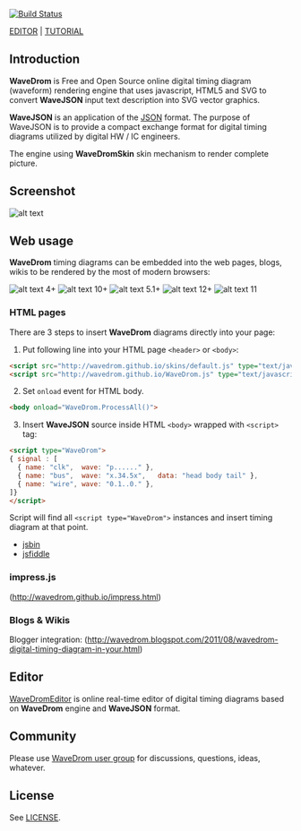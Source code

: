 [![Build Status](https://travis-ci.org/drom/wavedrom.svg?branch=master)](https://travis-ci.org/drom/wavedrom)

[EDITOR](http://wavedrom.github.io/editor.html) | [TUTORIAL](http://wavedrom.github.io/tutorial.html)

## Introduction

**WaveDrom** is Free and Open Source online digital timing diagram (waveform) rendering engine that uses javascript, HTML5 and SVG to convert **WaveJSON** input text description into SVG vector graphics.

**WaveJSON** is an application of the [JSON](http://json.org/) format. The purpose of WaveJSON is to provide a compact exchange format for digital timing diagrams utilized by digital HW / IC engineers.

The engine using **WaveDromSkin** skin mechanism to render complete picture.

## Screenshot

![alt text](http://wavedrom.github.io/images/screenshot.png "screenshot")

## Web usage

**WaveDrom** timing diagrams can be embedded into the web pages, blogs, wikis to be rendered by the most of modern browsers:

![alt text](http://wavedrom.github.io/images/firefox_22.gif "firefox") 4+
![alt text](http://wavedrom.github.io/images/chrome_22.gif "chrome") 10+
![alt text](http://wavedrom.github.io/images/safari_22.gif "safari") 5.1+
![alt text](http://wavedrom.github.io/images/opera_22.gif "opera") 12+
![alt text](http://wavedrom.github.io/images/ie_22.gif "ie") 11

### HTML pages

There are 3 steps to insert **WaveDrom** diagrams directly into your page:

1) Put following line into your HTML page ```<header>``` or ```<body>```:

```html
<script src="http://wavedrom.github.io/skins/default.js" type="text/javascript"></script>
<script src="http://wavedrom.github.io/WaveDrom.js" type="text/javascript"></script>
```

2) Set ``onload`` event for HTML body.

```html
<body onload="WaveDrom.ProcessAll()">
```

3) Insert **WaveJSON** source inside HTML ``<body>`` wrapped with ``<script>`` tag:

```html
<script type="WaveDrom">
{ signal : [
  { name: "clk",  wave: "p......" },
  { name: "bus",  wave: "x.34.5x",   data: "head body tail" },
  { name: "wire", wave: "0.1..0." },
]}
</script>
```

Script will find all ``<script type="WaveDrom">`` instances and insert timing diagram at that point.


 * [jsbin](http://jsbin.com/uderuw/15)
 * [jsfiddle](http://jsfiddle.net/H7nBn/22)


### impress.js

(http://wavedrom.github.io/impress.html)


### Blogs & Wikis

Blogger integration: (http://wavedrom.blogspot.com/2011/08/wavedrom-digital-timing-diagram-in-your.html)


## Editor

[WaveDromEditor](http://wavedrom.github.io/editor.html)
is online real-time editor of digital timing diagrams based on **WaveDrom** engine and **WaveJSON** format.

## Community

Please use [WaveDrom user group](http://groups.google.com/group/wavedrom) for discussions, questions, ideas, whatever.

## License

See [LICENSE](https://github.com/drom/wavedrom/blob/master/LICENSE).
